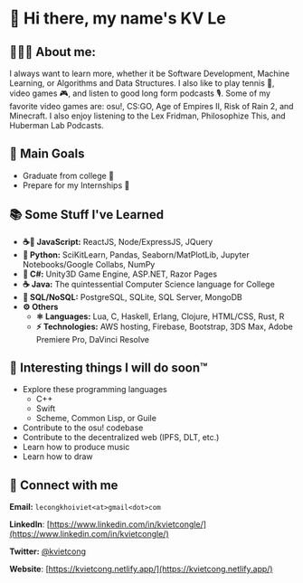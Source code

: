 # 👋 Hi there, my name's KV Le

## 👨🏻‍💻 About me:
I always want to learn more, whether it be Software Development, Machine Learning,
or Algorithms and Data Structures. I also like to play tennis 🎾, video games 🎮, and
listen to good long form podcasts 🎙. Some of my favorite video games are: osu!, CS:GO,
Age of Empires II, Risk of Rain 2, and Minecraft. I also enjoy listening to the Lex
Fridman, Philosophize This, and Huberman Lab Podcasts.

## 🥇 Main Goals
- Graduate from college 🏫
- Prepare for my Internships 💼

## 📚 Some Stuff I've Learned
- **☕📜 JavaScript:** ReactJS, Node/ExpressJS, JQuery
- **🐍 Python:** SciKitLearn, Pandas, Seaborn/MatPlotLib, 
  Jupyter Notebooks/Google Collabs, NumPy
- **🎼 C#:** Unity3D Game Engine, ASP.NET, Razor Pages
- **☕ Java:** The quintessential Computer Science language for College
- **💾 SQL/NoSQL:** PostgreSQL, SQLite, SQL Server, MongoDB
- **⚙ Others**
  - **⚛ Languages:** Lua, C, Haskell, Erlang, Clojure, HTML/CSS, Rust, R
  - **⚡ Technologies:** AWS hosting, Firebase, Bootstrap, 3DS Max,
Adobe Premiere Pro, DaVinci Resolve

## 📅 Interesting things I will do soon:tm:
- Explore these programming languages
  - C++
  - Swift
  - Scheme, Common Lisp, or Guile
- Contribute to the osu! codebase
- Contribute to the decentralized web (IPFS, DLT, etc.)
- Learn how to produce music
- Learn how to draw

## 🔌 Connect with me
**Email:** `lecongkhoiviet<at>gmail<dot>com`

**LinkedIn**:
[https://www.linkedin.com/in/kvietcongle/](https://www.linkedin.com/in/kvietcongle/)

**Twitter:** [@kvietcong](https://twitter.com/kvietcong)

**Website**: [https://kvietcong.netlify.app/](https://kvietcong.netlify.app/)
